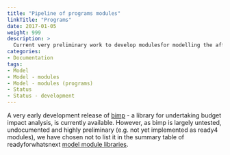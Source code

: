 ```yaml
---
title: "Pipeline of programs modules"
linkTitle: "Programs"
date: 2017-01-05
weight: 999
description: >
  Current very preliminary work to develop modulesfor modelling the affordability, value for money and appropriate targeting of interventions for young people.
categories: 
- Documentation
tags: 
- Model
- Model - modules
- Model - modules (programs)
- Status
- Status - development
---
```


A very early development release of [bimp](https://ready4-dev.github.io/bimp/index.html) - a library for undertaking budget impact analysis, is currently available. However, as bimp is largely untested, undocumented and highly preliminary (e.g. not yet implemented as ready4 modules), we have chosen not to list it in the summary table of readyforwhatsnext [model module libraries](/docs/model/modules/finding/libraries/). 


